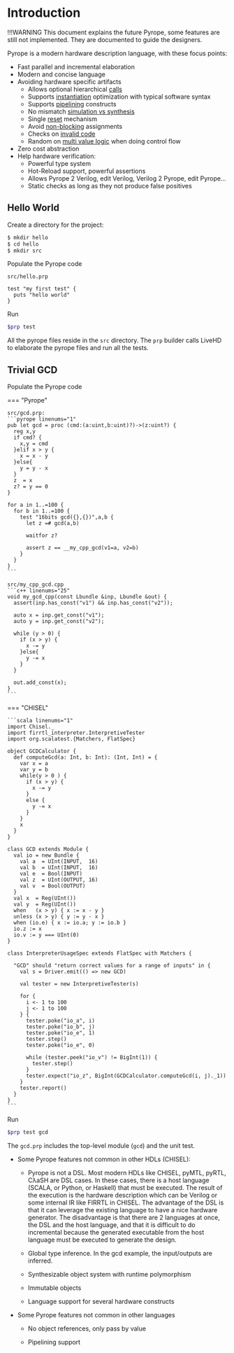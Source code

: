 # Introduction

!!!WARNING
    This document explains the future Pyrope, some features are still not implemented. They are documented to guide the designers.

Pyrope is a modern hardware description language, with these focus points:

* Fast parallel and incremental elaboration 
* Modern and concise language
* Avoiding hardware specific artifacts
    - Allows optional hierarchical [calls](00-hwdesign.md#instantiation-vs-execution)
    - Supports [instantiation](00-hwdesign.md#instantiation-vs-execution) optimization with typical software syntax
    - Supports [pipelining](00-hwdesign.md#pipelining) constructs
    - No mismatch [simulation vs synthesis](00-hwdesign.md#simulation-vs-synthesis)
    - Single [reset](00-hwdesign.md#reset) mechanism
    - Avoid [non-blocking](00-hwdesign.md#non-blocking-assignments) assignments
    - Checks on [invalid code](00-hwdesign.md#invalid-code)
    - Random on [multi value logic](00-hwdesign.md#multi-value-logic) when doing control flow
* Zero cost abstraction
* Help hardware verification:
    - Powerful type system
    - Hot-Reload support, powerful assertions
    - Allows Pyrope 2 Verilog, edit Verilog, Verilog 2 Pyrope, edit Pyrope...
    - Static checks as long as they not produce false positives

## Hello World

Create a directory for the project:
```bash
$ mkdir hello
$ cd hello
$ mkdir src
```

Populate the Pyrope code

`src/hello.prp`
```
test "my first test" {
  puts "hello world"
}
```

Run
```bash
$prp test
```

All the pyrope files reside in the `src` directory. The `prp` builder calls LiveHD to
elaborate the pyrope files and run all the tests.


## Trivial GCD

Populate the Pyrope code

=== "Pyrope"

    src/gcd.prp:
    ```pyrope linenums="1"
    pub let gcd = proc (cmd:(a:uint,b:uint)?)->(z:uint?) {
      reg x,y
      if cmd? {
        x,y = cmd
      }elif x > y { 
        x = x - y 
      }else{ 
        y = y - x 
      }
      z  = x
      z? = y == 0
    }

    for a in 1..=100 {
      for b in 1..=100 {
        test "16bits gcd({},{})",a,b {
          let z =# gcd(a,b)

          waitfor z?

          assert z == __my_cpp_gcd(v1=a, v2=b)
        }
      }
    }
    ```

    src/my_cpp_gcd.cpp
    ```c++ linenums="25"
    void my_gcd_cpp(const Lbundle &inp, Lbundle &out) {
      assert(inp.has_const("v1") && inp.has_const("v2"));

      auto x = inp.get_const("v1");
      auto y = inp.get_const("v2");

      while (y > 0) {
        if (x > y) {
          x -= y
        }else{
          y -= x
        }
      }

      out.add_const(x);
    }
    ```

=== "CHISEL"

    ```scala linenums="1"
    import Chisel._
    import firrtl_interpreter.InterpretiveTester
    import org.scalatest.{Matchers, FlatSpec}

    object GCDCalculator {
      def computeGcd(a: Int, b: Int): (Int, Int) = {
        var x = a
        var y = b
        while(y > 0 ) {
          if (x > y) {
            x -= y
          }
          else {
            y -= x
          }
        }
        x
      }
    }

    class GCD extends Module {
      val io = new Bundle {
        val a  = UInt(INPUT,  16)
        val b  = UInt(INPUT,  16)
        val e  = Bool(INPUT)
        val z  = UInt(OUTPUT, 16)
        val v  = Bool(OUTPUT)
      }
      val x  = Reg(UInt())
      val y  = Reg(UInt())
      when   (x > y) { x := x - y }
      unless (x > y) { y := y - x }
      when (io.e) { x := io.a; y := io.b }
      io.z := x
      io.v := y === UInt(0)
    }

    class InterpreterUsageSpec extends FlatSpec with Matchers {

      "GCD" should "return correct values for a range of inputs" in {
        val s = Driver.emit(() => new GCD)

        val tester = new InterpretiveTester(s)

        for {
          i <- 1 to 100
          j <- 1 to 100
        } {
          tester.poke("io_a", i)
          tester.poke("io_b", j)
          tester.poke("io_e", 1)
          tester.step()
          tester.poke("io_e", 0)

          while (tester.peek("io_v") != BigInt(1)) {
            tester.step()
          }
          tester.expect("io_z", BigInt(GCDCalculator.computeGcd(i, j)._1))
        }
        tester.report()
      }
    }
    ```


Run
```bash
$prp test gcd
```

The `gcd.prp` includes the top-level module (`gcd`) and the unit test. 


* Some Pyrope features not common in other HDLs (CHISEL):

    - Pyrope is not a DSL. Most modern HDLs like CHISEL, pyMTL, pyRTL, CλaSH
      are DSL cases. In these cases, there is a host language (SCALA, or Python,
      or Haskell) that must be executed. The result of the execution is the hardware
      description which can be Verilog or some internal IR like FIRRTL in CHISEL. 
      The advantage of the DSL is that it can leverage the existing language to
      have a nice hardware generator. The disadvantage is that there are 2 languages
      at once, the DSL and the host language, and that it is difficult to do
      incremental because the generated executable from the host language must be
      executed to generate the design.


    - Global type inference. In the gcd example, the input/outputs are
      inferred.

    - Synthesizable object system with runtime polymorphism

    - Immutable objects

    - Language support for several hardware constructs

* Some Pyrope features not common in other languages

    - No object references, only pass by value

    - Pipelining support

